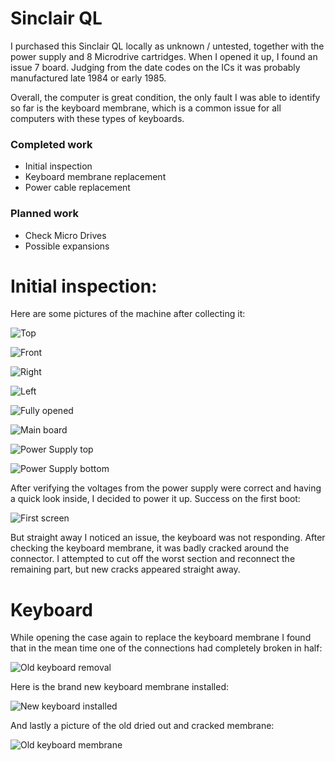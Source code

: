 # Sinclair QL 
I purchased this Sinclair QL locally as unknown / untested, together with the power supply and 8 Microdrive cartridges. When I opened it up, I found an issue 7 board. Judging from the date codes on the ICs it was probably manufactured late 1984 or early 1985.

Overall, the computer is great condition, the only fault I was able to identify so far is the keyboard membrane, which is a common issue for all computers with these types of keyboards. 

### Completed work

+ Initial inspection
+ Keyboard membrane replacement
+ Power cable replacement

### Planned work

+ Check Micro Drives
+ Possible expansions

# Initial inspection:

Here are some pictures of the machine after collecting it:

![Top](img_001.jpg)

![Front](img_003.jpg)

![Right](img_002.jpg)

![Left](img_004.jpg)

![Fully opened](img_006.jpg)

![Main board](img_007.jpg)

![Power Supply top](img_008.jpg)

![Power Supply bottom](img_009.jpg)

After verifying the voltages from the power supply were correct and having a quick look inside, I decided to power it up. Success on the first boot:

![First screen](img_005.jpg)

But straight away I noticed an issue, the keyboard was not responding. After checking the keyboard membrane, it was badly cracked around the connector. I attempted to cut off the worst section and reconnect the remaining part, but new cracks appeared straight away.

# Keyboard

While opening the case again to replace the keyboard membrane I found that in the mean time one of the connections had completely broken in half:

![Old keyboard removal](img_010.jpg)

Here is the brand new keyboard membrane installed:

![New keyboard installed](img_011.jpg)

And lastly a picture of the old dried out and cracked membrane:

![Old keyboard membrane](img_012.jpg)